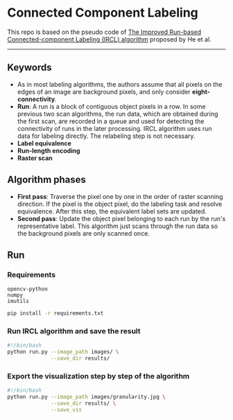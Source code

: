 # Connected Component Labeling

This repo is based on the pseudo code of [The Improved Run-based Connected-component Labeling (IRCL) algorithm](https://www.semanticscholar.org/paper/A-Run-Based-One-and-a-Half-Scan-Connected-Component-He-Chao/6003714755aef12472dd0d52760f6486a34dbe64) proposed by He et al.

---

## Keywords

- As in most labeling algorithms, the authors assume that all pixels on the edges of an image are background pixels, and only consider **eight-connectivity**.
- **Run**: A run is a block of contiguous object pixels in a row. In some previous two scan algorithms, the run data, which are obtained during the first scan, are recorded in a queue and used for detecting the connectivity of runs in the later processing. IRCL algorithm uses run data for labeling directly. The relabeling step is not necessary.
- **Label equivalence**
- **Run-length encoding**
- **Raster scan**

## Algorithm phases

- **First pass**: Traverse the pixel one by one in the order of raster scanning direction. If the pixel is the object pixel, do the labeling task and resolve equivalence. After this step, the equivalent label sets are updated.
- **Second pass**: Update the object pixel belonging to each run by the run's representative label. This algorithm just scans through the run data so the background pixels are only scanned once.

## Run

### Requirements

```text
opencv-python
numpy
imutils
```

```bash
pip install -r requirements.txt
```

### Run IRCL algorithm and save the result

```bash
#!/bin/bash
python run.py --image_path images/ \
              --save_dir results/
```

### Export the visualization step by step of the algorithm

```bash
#!/bin/bash
python run.py --image_path images/granularity.jpg \
              --save_dir results/ \
              --save_vis
```
